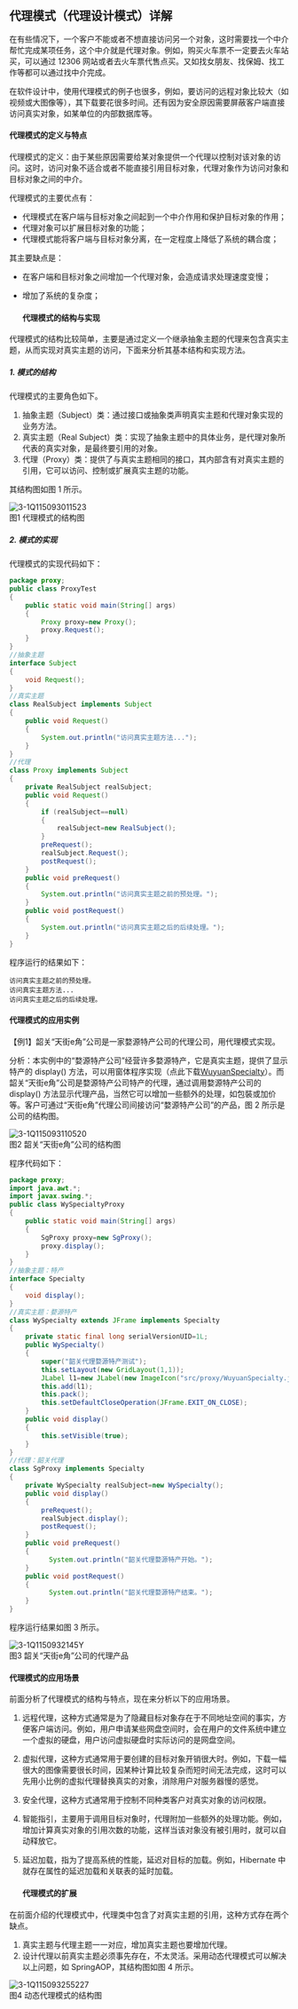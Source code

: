 ## 代理模式（代理设计模式）详解

在有些情况下，一个客户不能或者不想直接访问另一个对象，这时需要找一个中介帮忙完成某项任务，这个中介就是代理对象。例如，购买火车票不一定要去火车站买，可以通过 12306 网站或者去火车票代售点买。又如找女朋友、找保姆、找工作等都可以通过找中介完成。

在软件设计中，使用代理模式的例子也很多，例如，要访问的远程对象比较大（如视频或大图像等），其下载要花很多时间。还有因为安全原因需要屏蔽客户端直接访问真实对象，如某单位的内部数据库等。

#### 代理模式的定义与特点

代理模式的定义：由于某些原因需要给某对象提供一个代理以控制对该对象的访问。这时，访问对象不适合或者不能直接引用目标对象，代理对象作为访问对象和目标对象之间的中介。

代理模式的主要优点有：

* 代理模式在客户端与目标对象之间起到一个中介作用和保护目标对象的作用；
* 代理对象可以扩展目标对象的功能；
* 代理模式能将客户端与目标对象分离，在一定程度上降低了系统的耦合度；

其主要缺点是：

* 在客户端和目标对象之间增加一个代理对象，会造成请求处理速度变慢；
* 增加了系统的复杂度；
  
  #### 代理模式的结构与实现

代理模式的结构比较简单，主要是通过定义一个继承抽象主题的代理来包含真实主题，从而实现对真实主题的访问，下面来分析其基本结构和实现方法。

##### 1. 模式的结构

代理模式的主要角色如下。

1. 抽象主题（Subject）类：通过接口或抽象类声明真实主题和代理对象实现的业务方法。
2. 真实主题（Real Subject）类：实现了抽象主题中的具体业务，是代理对象所代表的真实对象，是最终要引用的对象。
3. 代理（Proxy）类：提供了与真实主题相同的接口，其内部含有对真实主题的引用，它可以访问、控制或扩展真实主题的功能。

其结构图如图 1 所示。

![3-1Q115093011523](../uploads/3473e27683d87c780a842ba22422f739/3-1Q115093011523.gif)  
图1 代理模式的结构图

##### 2. 模式的实现

代理模式的实现代码如下：

```java
package proxy;
public class ProxyTest
{
    public static void main(String[] args)
    {
        Proxy proxy=new Proxy();
        proxy.Request();
    }
}
//抽象主题
interface Subject
{
    void Request();
}
//真实主题
class RealSubject implements Subject
{
    public void Request()
    {
        System.out.println("访问真实主题方法...");
    }
}
//代理
class Proxy implements Subject
{
    private RealSubject realSubject;
    public void Request()
    {
        if (realSubject==null)
        {
            realSubject=new RealSubject();
        }
        preRequest();
        realSubject.Request();
        postRequest();
    }
    public void preRequest()
    {
        System.out.println("访问真实主题之前的预处理。");
    }
    public void postRequest()
    {
        System.out.println("访问真实主题之后的后续处理。");
    }
}
```

程序运行的结果如下：

```
访问真实主题之前的预处理。
访问真实主题方法...
访问真实主题之后的后续处理。
```

#### 代理模式的应用实例

【例1】韶关“天街e角”公司是一家婺源特产公司的代理公司，用代理模式实现。

分析：本实例中的“婺源特产公司”经营许多婺源特产，它是真实主题，提供了显示特产的 display() 方法，可以用窗体程序实现（点此下载[WuyuanSpecialty](../uploads/db8c91ff1a8fb7d201acb9e4d5f7f906/WuyuanSpecialty.jpg)）。而韶关“天街e角”公司是婺源特产公司特产的代理，通过调用婺源特产公司的 display() 方法显示代理产品，当然它可以增加一些额外的处理，如包裝或加价等。客户可通过“天街e角”代理公司间接访问“婺源特产公司”的产品，图 2 所示是公司的结构图。

![3-1Q115093110520](../uploads/ee253b6fb505db24bcec87a49d3750d8/3-1Q115093110520.gif)  
图2 韶关“天街e角”公司的结构图

程序代码如下：

```java
package proxy;
import java.awt.*;
import javax.swing.*;
public class WySpecialtyProxy
{
    public static void main(String[] args)
    {
        SgProxy proxy=new SgProxy();
        proxy.display();
    }
}
//抽象主题：特产
interface Specialty
{
    void display();
}
//真实主题：婺源特产
class WySpecialty extends JFrame implements Specialty
{
    private static final long serialVersionUID=1L;
    public WySpecialty()
    {
        super("韶关代理婺源特产测试");
        this.setLayout(new GridLayout(1,1));
        JLabel l1=new JLabel(new ImageIcon("src/proxy/WuyuanSpecialty.jpg"));
        this.add(l1);   
        this.pack();       
        this.setDefaultCloseOperation(JFrame.EXIT_ON_CLOSE);      
    }
    public void display()
    {
        this.setVisible(true);
    }
}
//代理：韶关代理
class SgProxy implements Specialty
{
    private WySpecialty realSubject=new WySpecialty();
    public void display()
    {
        preRequest();
        realSubject.display();
        postRequest();
    }
    public void preRequest()
    {
          System.out.println("韶关代理婺源特产开始。");
    }
    public void postRequest()
    {
          System.out.println("韶关代理婺源特产结束。");
    }
}
```

程序运行结果如图 3 所示。

![3-1Q1150932145Y](../uploads/d3104e7c04eb9dee78cca6c51816e70f/3-1Q1150932145Y.jpg)  
图3 韶关“天街e角”公司的代理产品

#### 代理模式的应用场景

前面分析了代理模式的结构与特点，现在来分析以下的应用场景。

1. 远程代理，这种方式通常是为了隐藏目标对象存在于不同地址空间的事实，方便客户端访问。例如，用户申请某些网盘空间时，会在用户的文件系统中建立一个虚拟的硬盘，用户访问虚拟硬盘时实际访问的是网盘空间。
2. 虚拟代理，这种方式通常用于要创建的目标对象开销很大时。例如，下载一幅很大的图像需要很长时间，因某种计算比较复杂而短时间无法完成，这时可以先用小比例的虚拟代理替换真实的对象，消除用户对服务器慢的感觉。
3. 安全代理，这种方式通常用于控制不同种类客户对真实对象的访问权限。
4. 智能指引，主要用于调用目标对象时，代理附加一些额外的处理功能。例如，增加计算真实对象的引用次数的功能，这样当该对象没有被引用时，就可以自动释放它。
5. 延迟加载，指为了提高系统的性能，延迟对目标的加载。例如，Hibernate 中就存在属性的延迟加载和关联表的延时加载。
   
   #### 代理模式的扩展

在前面介绍的代理模式中，代理类中包含了对真实主题的引用，这种方式存在两个缺点。

1. 真实主题与代理主题一一对应，增加真实主题也要增加代理。
2. 设计代理以前真实主题必须事先存在，不太灵活。采用动态代理模式可以解决以上问题，如 SpringAOP，其结构图如图 4 所示。

![3-1Q115093255227](../uploads/e5fcb49efb2e0abd2d09f1437c61e4cd/3-1Q115093255227.gif)  
图4 动态代理模式的结构图